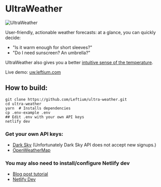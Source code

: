 # UltraWeather

![UltraWeather](https://trello-attachments.s3.amazonaws.com/57f3b8fdfee753ac33f2bfad/5ffe720969170381d98f11bb/281ecf33932ed6c9efa7b87eb86ba74b/ultraweather.jpg)

User-friendly, actionable weather forecasts: at a glance, you can quickly decide:
- "Is it warm enough for short sleeves?"
- "Do I need sunscreen? An umbrella?"

UltraWeather also gives you a better [intuitive sense of the temperature](http://blog.leftium.com/2013/12/how-to-display-temperature-properly.html).

Live demo: [uw.leftium.com](https://uw.leftium.com)

## How to build:

    git clone https://github.com/Leftium/ultra-weather.git
    cd ultra-weather
    yarn  # Installs dependencies
    cp .env-example .env
    ## Edit .env with your own API keys
    netlify dev
    
### Get your own API keys:

- [Dark Sky](https://darksky.net/dev) (Unfortunately Dark Sky API does not accept new signups.)
- [OpenWeatherMap](https://openweathermap.org/api)

### You may also need to install/configure Netlify dev

- [Blog post tutorial](https://scotch.io/tutorials/netlify-dev-the-power-of-netlify-on-your-local-computer)
- [Netlify Dev](https://www.netlify.com/products/dev/)



